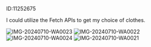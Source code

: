 
ID:11252675

I could utilize the Fetch APIs to get my choice of clothes. 

![IMG-20240710-WA0023](https://github.com/FaisalMohammedElorm/rn-assignment7-11016089/assets/148379381/0c9d105f-bd3c-495f-bfe1-2c830f3b8ee2)
![IMG-20240710-WA0022](https://github.com/FaisalMohammedElorm/rn-assignment7-11016089/assets/148379381/99894b6e-ad05-4a77-998c-335ce2eb4194)
![IMG-20240710-WA0024](https://github.com/FaisalMohammedElorm/rn-assignment7-11016089/assets/148379381/e793818d-0159-4715-bbbd-c253efe4b8f5)
![IMG-20240710-WA0021](https://github.com/FaisalMohammedElorm/rn-assignment7-11016089/assets/148379381/6c29a371-e451-4224-b7b4-84c96fe5e8a1)
